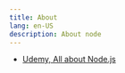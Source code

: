 ```yaml
---
title: About
lang: en-US
description: About node
---
```


* [Udemy, All about Node.js](https://docs.google.com/document/d/1vYz0FYgv-I_6qJuMOAyQiRbdO9rk515M6KIYfkyWOM8/edit)